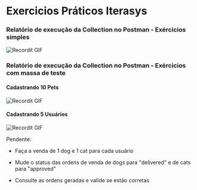 # Exercicios Práticos Iterasys


### Relatório de execução da Collection no Postman - Exércicios simples 

![Recordit GIF](http://g.recordit.co/7hJMcMk0sE.gif)


### Relatório de execução da Collection no Postman - Exércicios com massa de teste

#### Cadastrando 10 Pets
![Recordit GIF](http://g.recordit.co/AbqpWVPtFn.gif)

#### Cadastrando 5 Usuários
![Recordit GIF](http://g.recordit.co/VeLvVmYSmz.gif)

Pendente:

* Faça a venda de 1 dog e 1 cat para cada usuário

* Mude o status das ordens de venda de dogs para "delivered" e de cats para "approved"

* Consulte as ordens geradas e valide se estão corretas
